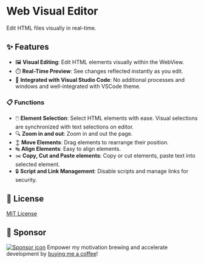 # Web Visual Editor
Edit HTML files visually in real-time.

## ✨ Features
- 🖼️ **Visual Editing**: Edit HTML elements visually within the WebView.
- ⏱️ **Real-Time Preview**: See changes reflected instantly as you edit.
- 🧩 **Integrated with Visual Studio Code**: No additional processes and windows and well-integrated with VSCode theme.

### 📋 Functions
- 🖱️ **Element Selection**: Select HTML elements with ease. Visual selections are synchronized with text selections on editor.
- 🔍 **Zoom in and out**: Zoom in and out the page.
- ↕ **Move Elements**: Drag elements to rearrange their position.
- ↹ **Align Elements**: Easy to align elements.
- ✂️ **Copy, Cut and Paste elements**: Copy or cut elements, paste text into selected element.
- 🔒 **Script and Link Management**: Disable scripts and manage links for security.

## 📜 License
[MIT License](LICENSE)

## 💛 Sponsor
[![Sponsor icon](https://img.shields.io/static/v1?label=Sponsor&message=%E2%9D%A4&logo=GitHub&color=%23fe8e86)](https://github.com/sponsors/urin)
Empower my motivation brewing and accelerate development by [buying me a coffee](https://github.com/sponsors/urin)!